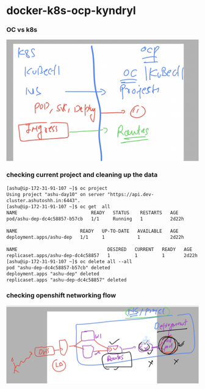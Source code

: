 # docker-k8s-ocp-kyndryl

### OC vs k8s 

<img src="oc1.png">

### checking current project and cleaning up the data

```
[ashu@ip-172-31-91-107 ~]$ oc project
Using project "ashu-day10" on server "https://api.dev-cluster.ashutoshh.in:6443".
[ashu@ip-172-31-91-107 ~]$ oc get  all
NAME                           READY   STATUS    RESTARTS   AGE
pod/ashu-dep-dc4c58857-b57cb   1/1     Running   1          2d22h

NAME                       READY   UP-TO-DATE   AVAILABLE   AGE
deployment.apps/ashu-dep   1/1     1            1           2d22h

NAME                                 DESIRED   CURRENT   READY   AGE
replicaset.apps/ashu-dep-dc4c58857   1         1         1       2d22h
[ashu@ip-172-31-91-107 ~]$ oc delete all --all
pod "ashu-dep-dc4c58857-b57cb" deleted
deployment.apps "ashu-dep" deleted
replicaset.apps "ashu-dep-dc4c58857" deleted

```

### checking openshift networking flow 

<img src="netflow.png">


